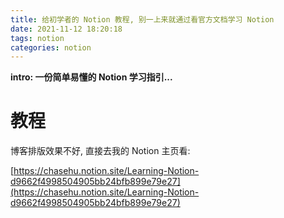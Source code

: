```yaml
---
title: 给初学者的 Notion 教程, 别一上来就通过看官方文档学习 Notion
date: 2021-11-12 18:20:18
tags: notion
categories: notion
---
```


**intro: 一份简单易懂的 Notion 学习指引...**

<!--more-->

# 教程

博客排版效果不好, 直接去我的 Notion 主页看: 

[https://chasehu.notion.site/Learning-Notion-d9662f4998504905bb24bfb899e79e27](https://chasehu.notion.site/Learning-Notion-d9662f4998504905bb24bfb899e79e27)

